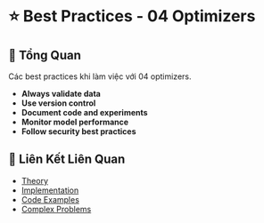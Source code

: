 # ⭐ Best Practices - 04 Optimizers

## 🎯 Tổng Quan

Các best practices khi làm việc với 04 optimizers.

- **Always validate data**
- **Use version control**
- **Document code and experiments**
- **Monitor model performance**
- **Follow security best practices**

## 🔗 Liên Kết Liên Quan

- [Theory](./THEORY_04_optimizers.md)
- [Implementation](./IMPLEMENTATION_04_optimizers.md)
- [Code Examples](./CODE_EXAMPLES_04_optimizers.md)
- [Complex Problems](./COMPLEX_PROBLEMS.md)

